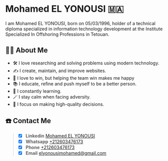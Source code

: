 # Mohamed EL YONOUSI :morocco:
I am Mohamed EL YONOUSI, born on 05/03/1996, holder of a technical diploma specialized in information technology development at the Institute Specialized In Offshoring Professions in Tetouan.

## :man_technologist: About Me
- :hammer_and_wrench: I love researching and solving problems using modern technology. 
- :writing_hand: I create, maintain, and improve websites.
- :clap: I love to win, but helping the team win makes me happy
- :books: I educate, refine and push myself to be a better person.
- :pushpin: I constantly learning.
- :magic_wand: I stay calm when facing adversity.
- :dart: I focus on making high-quality decisions.

## :phone: Contact Me
> - [x] **Linkedin** [Mohamed EL YONOUSI](https://www.linkedin.com/in/elyonousi)
> - [x] **Whatsapp** [+212603476173](https://api.whatsapp.com/send/?phone=212603476173&text=github)
> - [x] **Phone** [+212603476173](212603476173)
> - [x] **Email** [elyonousimohamed@gmail.com](elyonousimohamed@gmail.com)